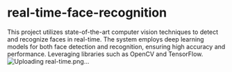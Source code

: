 # real-time-face-recognition
This project utilizes state-of-the-art computer vision techniques to detect and recognize faces in real-time. The system employs deep learning models for both face detection and recognition, ensuring high accuracy and performance. Leveraging libraries such as OpenCV and TensorFlow.
![Uploading real-time.png…]()
